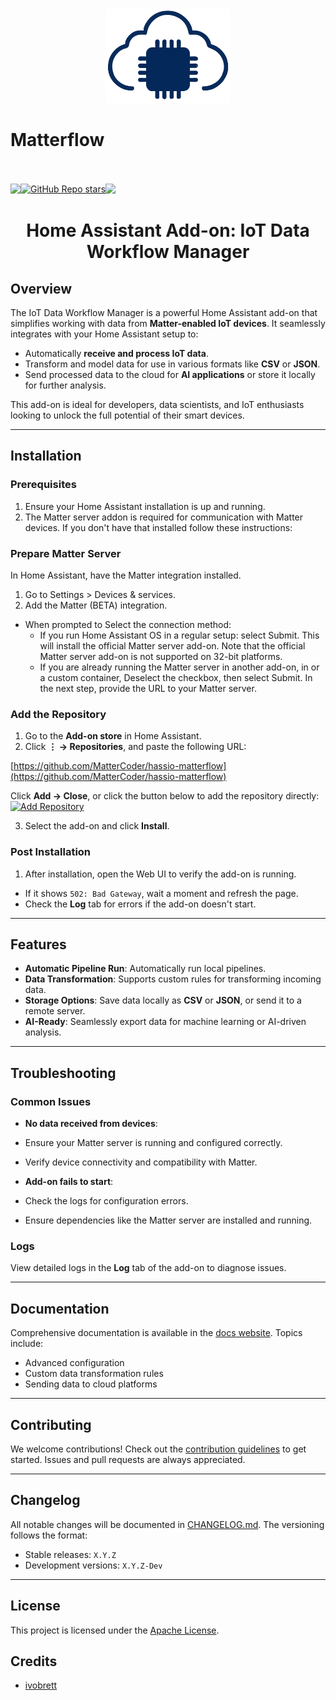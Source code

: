 <div align="center">
    <a href="https://github.com/MatterCoder/Matterflow">
        <img width="200" height="150" src="Matterflow.png">
    </a>
    <div style="display: flex;"><h1>Matterflow</h1></div>
    <br>
    <br>
    <div style="display: flex;">
        <a href="https://github.com/MatterCoder/Matterflow/releases">
            <img src="https://img.shields.io/github/release/MatterCoder/Matterflow.svg">
        </a>
        <a href="https://github.com/MatterCoder/Matterflow/stargazers">
            <img alt="GitHub Repo stars" src="https://img.shields.io/github/stars/Mattercoder/Matterflow">
        </a>
        <a href="https://matterflow.slack.com">
            <img src="https://img.shields.io/badge/Slack-channel-red?logo=slack">
        </a>
    </div>
    <h1>Home Assistant Add-on: IoT Data Workflow Manager</h1>
</div>

## Overview

The IoT Data Workflow Manager is a powerful Home Assistant add-on that simplifies working with data from **Matter-enabled IoT devices**. It seamlessly integrates with your Home Assistant setup to:

- Automatically **receive and process IoT data**.
- Transform and model data for use in various formats like **CSV** or **JSON**.
- Send processed data to the cloud for **AI applications** or store it locally for further analysis.

This add-on is ideal for developers, data scientists, and IoT enthusiasts looking to unlock the full potential of their smart devices.

---

## Installation

### Prerequisites

1. Ensure your Home Assistant installation is up and running.
2. The Matter server addon is required for communication with Matter devices. If you don't have that installed follow these instructions:

### Prepare Matter Server

In Home Assistant, have the Matter integration installed.
1. Go to Settings > Devices & services.
2. Add the Matter (BETA) integration.
- When prompted to Select the connection method:
  * If you run Home Assistant OS in a regular setup: select Submit. This will install the official Matter server add-on. Note that the official Matter server add-on is not supported on 32-bit platforms.
  * If you are already running the Matter server in another add-on, in or a custom container, Deselect the checkbox, then select Submit. In the next step, provide the URL to your Matter server.


### Add the Repository

1. Go to the **Add-on store** in Home Assistant.
2. Click **⋮ → Repositories**, and paste the following URL:
   
[https://github.com/MatterCoder/hassio-matterflow](https://github.com/MatterCoder/hassio-matterflow)

Click **Add → Close**, or click the button below to add the repository directly:  
[![Add Repository](https://my.home-assistant.io/badges/supervisor_add_addon_repository.svg)](https://my.home-assistant.io/redirect/supervisor_add_addon_repository/?repository_url=https%3A%2F%2Fgithub.com%2FMattercode%2Fhassio-matterflow)

3. Select the add-on and click **Install**.

### Post Installation

1. After installation, open the Web UI to verify the add-on is running.  
- If it shows `502: Bad Gateway`, wait a moment and refresh the page.
- Check the **Log** tab for errors if the add-on doesn't start.

---

## Features

- **Automatic Pipeline Run**: Automatically run local pipelines.
- **Data Transformation**: Supports custom rules for transforming incoming data.
- **Storage Options**: Save data locally as **CSV** or **JSON**, or send it to a remote server.
- **AI-Ready**: Seamlessly export data for machine learning or AI-driven analysis.

---

## Troubleshooting

### Common Issues

- **No data received from devices**:
- Ensure your Matter server is running and configured correctly.
- Verify device connectivity and compatibility with Matter.

- **Add-on fails to start**:
- Check the logs for configuration errors.
- Ensure dependencies like the Matter server are installed and running.

### Logs

View detailed logs in the **Log** tab of the add-on to diagnose issues.

---

## Documentation

Comprehensive documentation is available in the [docs website](https://Matterflow.cloud). Topics include:

- Advanced configuration
- Custom data transformation rules
- Sending data to cloud platforms

---

## Contributing

We welcome contributions! Check out the [contribution guidelines](https://github.com/MatterCoder/Matterflow/blob/main/CONTRIBUTING.md) to get started. Issues and pull requests are always appreciated.

---

## Changelog

All notable changes will be documented in [CHANGELOG.md](CHANGELOG.md). The versioning follows the format:

- Stable releases: `X.Y.Z`
- Development versions: `X.Y.Z-Dev`

---

## License

This project is licensed under the [Apache License](LICENSE).

## Credits

- [ivobrett](https://github.com/oidebrett)
